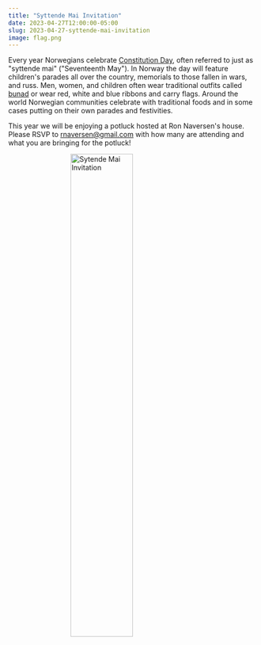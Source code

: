 ```yaml
---
title: "Syttende Mai Invitation"
date: 2023-04-27T12:00:00-05:00
slug: 2023-04-27-syttende-mai-invitation
image: flag.png
---
```


Every year Norwegians celebrate [Constitution Day](https://en.wikipedia.org/wiki/Constitution_Day_(Norway)), often referred to just as "syttende mai" ("Seventeenth May").
In Norway the day will feature children's parades all over the country, memorials to those fallen in wars, and russ.
Men, women, and children often wear traditional outfits called [bunad](https://en.wikipedia.org/wiki/Bunad) or wear red, white and blue ribbons and carry flags.
Around the world Norwegian communities celebrate with traditional foods and in some cases putting on their own parades and festivities.

This year we will be enjoying a potluck hosted at Ron Naversen's house.
Please RSVP to rnaversen@gmail.com with how many are attending and what you are bringing for the potluck!

<img style="display: block; margin-left: auto; margin-right: auto; width: 50%" src="/p/2023-04-27-syttende-mai-invitation/invitation.jpg" alt="Sytende Mai Invitation"/>

